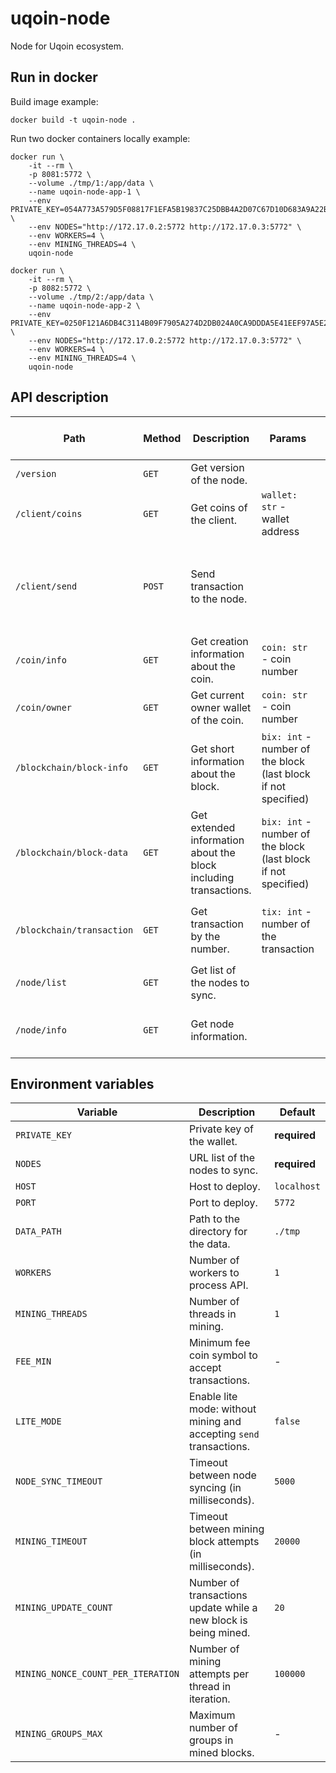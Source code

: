 # uqoin-node

Node for Uqoin ecosystem.

## Run in docker

Build image example:

```
docker build -t uqoin-node .
```

Run two docker containers locally example:

```
docker run \
    -it --rm \
    -p 8081:5772 \
    --volume ./tmp/1:/app/data \
    --name uqoin-node-app-1 \
    --env PRIVATE_KEY=054A773A579D5F08817F1EFA5B19837C25DBB4A2D07C67D10D683A9A22B6D96A \
    --env NODES="http://172.17.0.2:5772 http://172.17.0.3:5772" \
    --env WORKERS=4 \
    --env MINING_THREADS=4 \
    uqoin-node

docker run \
    -it --rm \
    -p 8082:5772 \
    --volume ./tmp/2:/app/data \
    --name uqoin-node-app-2 \
    --env PRIVATE_KEY=0250F121A6DB4C3114B09F7905A274D2DB024A0CA9DDDA5E41EEF97A5E26589B \
    --env NODES="http://172.17.0.2:5772 http://172.17.0.3:5772" \
    --env WORKERS=4 \
    --env MINING_THREADS=4 \
    uqoin-node
```

## API description

| Path | Method | Description | Params | Input body example | Output body example |
|---|---|---|---|---|---|
| `/version` | `GET` | Get version of the node. | | | `{"version": "1.0.0"}` |
| `/client/coins` | `GET` | Get coins of the client. | `wallet: str` - wallet address | | `{35: [...], ...}` |
| `/client/send` | `POST` | Send transaction to the node. | | `[{"coin": "...", "addr": "...", "sign_r": "...", "sign_s": "..."}, ...]` | |
| `/coin/info` | `GET` | Get creation information about the coin. | `coin: str` - coin number | | `{"order": ..., "tix": ..., "bix": ...}` |
| `/coin/owner` | `GET` | Get current owner wallet of the coin. | `coin: str` - coin number | | `{"wallet": ...}` |
| `/blockchain/block-info` | `GET` | Get short information about the block. | `bix: int` - number of the block (last block if not specified) | | `{"bix": ..., "offset": ..., "hash": ...}` |
| `/blockchain/block-data` | `GET` | Get extended information about the block including transactions. | `bix: int` - number of the block (last block if not specified) | | `{"bix": ..., "block": {...}, "transactions": [...]}` |
| `/blockchain/transaction` | `GET` | Get transaction by the number. | `tix: int` - number of the transaction | | `{"coin": "...", "addr": "...", "sign_r": "...", "sign_s": "..."}` |
| `/node/list` | `GET` | Get list of the nodes to sync. | | | `[...]` |
| `/node/info` | `GET` | Get node information. | | | `{"wallet": "...", "fee": "...", "lite_mode": "..."}` |

## Environment variables

| Variable | Description | Default |
|---|---|---|
| `PRIVATE_KEY` | Private key of the wallet. | **required** |
| `NODES` | URL list of the nodes to sync. | **required** |
| `HOST` | Host to deploy. | `localhost` |
| `PORT` | Port to deploy. | `5772` |
| `DATA_PATH` | Path to the directory for the data. | `./tmp` |
| `WORKERS` | Number of workers to process API. | `1` |
| `MINING_THREADS` | Number of threads in mining. | `1` |
| `FEE_MIN` | Minimum fee coin symbol to accept transactions. | - |
| `LITE_MODE` | Enable lite mode: without mining and accepting `send` transactions. | `false` |
| `NODE_SYNC_TIMEOUT` | Timeout between node syncing (in milliseconds). | `5000` |
| `MINING_TIMEOUT` | Timeout between mining block attempts (in milliseconds). | `20000` |
| `MINING_UPDATE_COUNT` | Number of transactions update while a new block is being mined. | `20` |
| `MINING_NONCE_COUNT_PER_ITERATION` | Number of mining attempts per thread in iteration. | `100000` |
| `MINING_GROUPS_MAX` | Maximum number of groups in mined blocks. | - |
